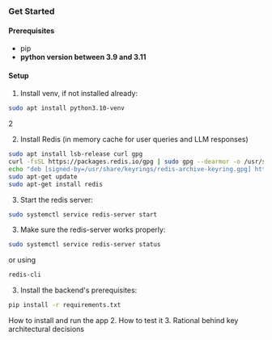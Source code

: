 ### Get Started ###

#### Prerequisites ####
- pip
- **python version between 3.9 and 3.11**

#### Setup ####
1. Install venv, if not installed already:
```bash
sudo apt install python3.10-venv
```
2 

2. Install Redis (in memory cache for user queries and LLM responses)
```bash
sudo apt install lsb-release curl gpg
curl -fsSL https://packages.redis.io/gpg | sudo gpg --dearmor -o /usr/share/keyrings/redis-archive-keyring.gpg
echo "deb [signed-by=/usr/share/keyrings/redis-archive-keyring.gpg] https://packages.redis.io/deb $(lsb_release -cs) main" | sudo tee /etc/apt/sources.list.d/redis.list
sudo apt-get update
sudo apt-get install redis 
```
3. Start the redis server:
```bash
sudo systemctl service redis-server start
```
3. Make sure the redis-server works properly:
```bash
sudo systemctl service redis-server status
```
or using
```bash
redis-cli
```
3. Install the backend's prerequisites:
```bash
pip install -r requirements.txt
```


How to install and run the app
2. How to test it
3. Rational behind key architectural decisions